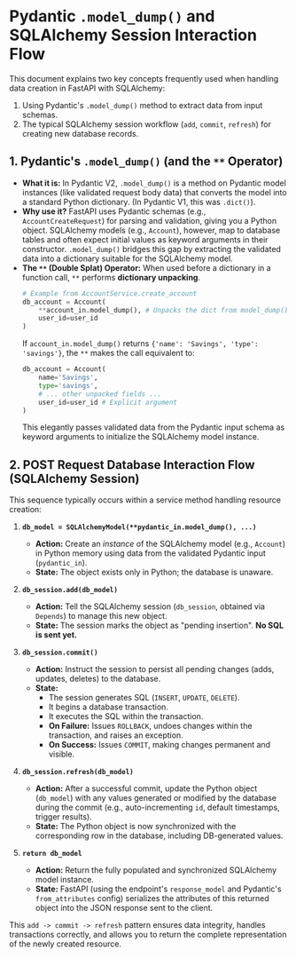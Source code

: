 # Pydantic `.model_dump()` and SQLAlchemy Session Interaction Flow

This document explains two key concepts frequently used when handling data creation in FastAPI with SQLAlchemy:

1.  Using Pydantic's `.model_dump()` method to extract data from input schemas.
2.  The typical SQLAlchemy session workflow (`add`, `commit`, `refresh`) for creating new database records.

## 1. Pydantic's `.model_dump()` (and the `**` Operator)

*   **What it is:** In Pydantic V2, `.model_dump()` is a method on Pydantic model instances (like validated request body data) that converts the model into a standard Python dictionary. (In Pydantic V1, this was `.dict()`).
*   **Why use it?** FastAPI uses Pydantic schemas (e.g., `AccountCreateRequest`) for parsing and validation, giving you a Python object. SQLAlchemy models (e.g., `Account`), however, map to database tables and often expect initial values as keyword arguments in their constructor. `.model_dump()` bridges this gap by extracting the validated data into a dictionary suitable for the SQLAlchemy model.
*   **The `**` (Double Splat) Operator:** When used before a dictionary in a function call, `**` performs **dictionary unpacking**.
    ```python
    # Example from AccountService.create_account
    db_account = Account(
        **account_in.model_dump(), # Unpacks the dict from model_dump()
        user_id=user_id
    )
    ```
    If `account_in.model_dump()` returns `{'name': 'Savings', 'type': 'savings'}`, the `**` makes the call equivalent to:
    ```python
    db_account = Account(
        name='Savings',
        type='savings',
        # ... other unpacked fields ...
        user_id=user_id # Explicit argument
    )
    ```
    This elegantly passes validated data from the Pydantic input schema as keyword arguments to initialize the SQLAlchemy model instance.

## 2. POST Request Database Interaction Flow (SQLAlchemy Session)

This sequence typically occurs within a service method handling resource creation:

1.  **`db_model = SQLAlchemyModel(**pydantic_in.model_dump(), ...)`**
    *   **Action:** Create an *instance* of the SQLAlchemy model (e.g., `Account`) in Python memory using data from the validated Pydantic input (`pydantic_in`).
    *   **State:** The object exists only in Python; the database is unaware.

2.  **`db_session.add(db_model)`**
    *   **Action:** Tell the SQLAlchemy session (`db_session`, obtained via `Depends`) to manage this new object.
    *   **State:** The session marks the object as "pending insertion". **No SQL is sent yet.**

3.  **`db_session.commit()`**
    *   **Action:** Instruct the session to persist all pending changes (adds, updates, deletes) to the database.
    *   **State:**
        *   The session generates SQL (`INSERT`, `UPDATE`, `DELETE`).
        *   It begins a database transaction.
        *   It executes the SQL within the transaction.
        *   **On Failure:** Issues `ROLLBACK`, undoes changes within the transaction, and raises an exception.
        *   **On Success:** Issues `COMMIT`, making changes permanent and visible.

4.  **`db_session.refresh(db_model)`**
    *   **Action:** After a successful commit, update the Python object (`db_model`) with any values generated or modified by the database during the commit (e.g., auto-incrementing `id`, default timestamps, trigger results).
    *   **State:** The Python object is now synchronized with the corresponding row in the database, including DB-generated values.

5.  **`return db_model`**
    *   **Action:** Return the fully populated and synchronized SQLAlchemy model instance.
    *   **State:** FastAPI (using the endpoint's `response_model` and Pydantic's `from_attributes` config) serializes the attributes of this returned object into the JSON response sent to the client.

This `add -> commit -> refresh` pattern ensures data integrity, handles transactions correctly, and allows you to return the complete representation of the newly created resource. 
